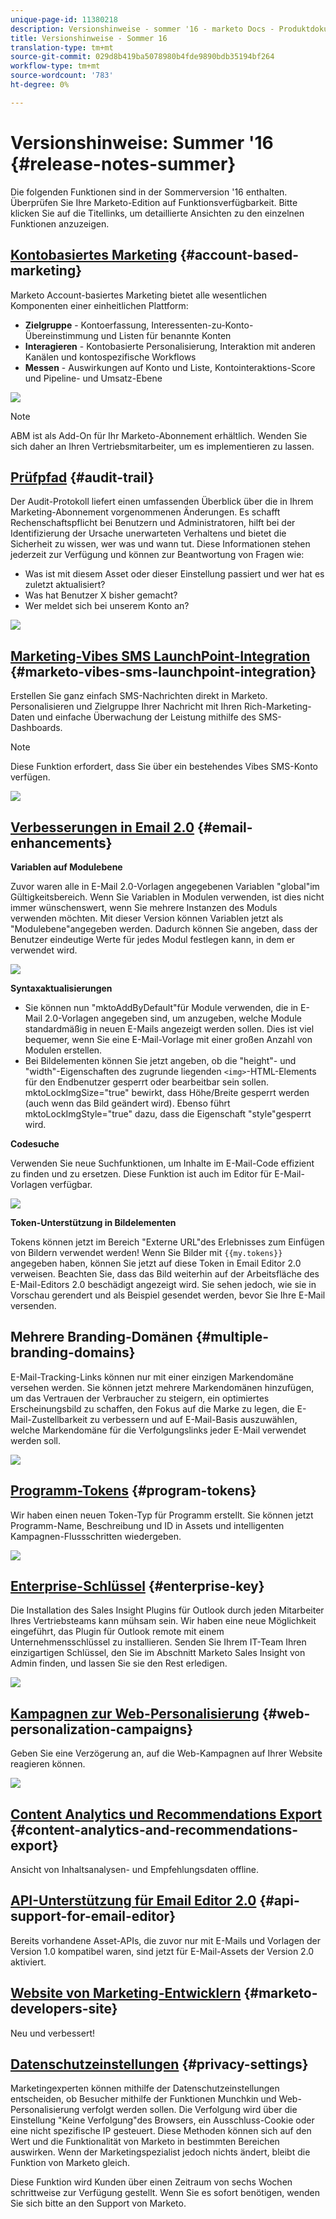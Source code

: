 ```yaml
---
unique-page-id: 11380218
description: Versionshinweise - sommer '16 - marketo Docs - Produktdokumentation
title: Versionshinweise - Sommer 16
translation-type: tm+mt
source-git-commit: 029d8b419ba5078980b4fde9890bdb35194bf264
workflow-type: tm+mt
source-wordcount: '783'
ht-degree: 0%

---
```



# Versionshinweise: Summer &#39;16 {#release-notes-summer}

Die folgenden Funktionen sind in der Sommerversion &#39;16 enthalten. Überprüfen Sie Ihre Marketo-Edition auf Funktionsverfügbarkeit. Bitte klicken Sie auf die Titellinks, um detaillierte Ansichten zu den einzelnen Funktionen anzuzeigen.

## [Kontobasiertes Marketing](https://docs.marketo.com/display/docs/account+based+marketing) {#account-based-marketing}

Marketo Account-basiertes Marketing bietet alle wesentlichen Komponenten einer einheitlichen Plattform:

* **Zielgruppe**  - Kontoerfassung, Interessenten-zu-Konto-Übereinstimmung und Listen für benannte Konten
* **Interagieren**  - Kontobasierte Personalisierung, Interaktion mit anderen Kanälen und kontospezifische Workflows
* **Messen**  - Auswirkungen auf Konto und Liste, Kontointeraktions-Score und Pipeline- und Umsatz-Ebene

![](assets/abm-5-acme.png)

>[!NOTE]
>
>ABM ist als Add-On für Ihr Marketo-Abonnement erhältlich. Wenden Sie sich daher an Ihren Vertriebsmitarbeiter, um es implementieren zu lassen.

## [Prüfpfad](/help/marketo/product-docs/administration/audit-trail/audit-trail-overview.md) {#audit-trail}

Der Audit-Protokoll liefert einen umfassenden Überblick über die in Ihrem Marketing-Abonnement vorgenommenen Änderungen. Es schafft Rechenschaftspflicht bei Benutzern und Administratoren, hilft bei der Identifizierung der Ursache unerwarteten Verhaltens und bietet die Sicherheit zu wissen, wer was und wann tut. Diese Informationen stehen jederzeit zur Verfügung und können zur Beantwortung von Fragen wie:

* Was ist mit diesem Asset oder dieser Einstellung passiert und wer hat es zuletzt aktualisiert?
* Was hat Benutzer X bisher gemacht?
* Wer meldet sich bei unserem Konto an?

![](assets/audit-trail.png)

## [Marketing-Vibes SMS LaunchPoint-Integration](/help/marketo/product-docs/mobile-marketing/vibes-sms-messages/create-a-vibes-sms-message.md) {#marketo-vibes-sms-launchpoint-integration}

Erstellen Sie ganz einfach SMS-Nachrichten direkt in Marketo. Personalisieren und Zielgruppe Ihrer Nachricht mit Ihren Rich-Marketing-Daten und einfache Überwachung der Leistung mithilfe des SMS-Dashboards.

>[!NOTE]
>
>Diese Funktion erfordert, dass Sie über ein bestehendes Vibes SMS-Konto verfügen.

![](assets/vibes-sms2.png)

## [Verbesserungen in Email 2.0](/help/marketo/product-docs/email-marketing/general/email-editor-2/email-editor-v2-0-overview.md) {#email-enhancements}

**Variablen auf Modulebene**

Zuvor waren alle in E-Mail 2.0-Vorlagen angegebenen Variablen &quot;global&quot;im Gültigkeitsbereich. Wenn Sie Variablen in Modulen verwenden, ist dies nicht immer wünschenswert, wenn Sie mehrere Instanzen des Moduls verwenden möchten. Mit dieser Version können Variablen jetzt als &quot;Modulebene&quot;angegeben werden. Dadurch können Sie angeben, dass der Benutzer eindeutige Werte für jedes Modul festlegen kann, in dem er verwendet wird.

![](assets/module-level-variables.png)

**Syntaxaktualisierungen**

* Sie können nun &quot;mktoAddByDefault&quot;für Module verwenden, die in E-Mail 2.0-Vorlagen angegeben sind, um anzugeben, welche Module standardmäßig in neuen E-Mails angezeigt werden sollen. Dies ist viel bequemer, wenn Sie eine E-Mail-Vorlage mit einer großen Anzahl von Modulen erstellen.
* Bei Bildelementen können Sie jetzt angeben, ob die &quot;height&quot;- und &quot;width&quot;-Eigenschaften des zugrunde liegenden `<img>`-HTML-Elements für den Endbenutzer gesperrt oder bearbeitbar sein sollen. mktoLockImgSize=&quot;true&quot; bewirkt, dass Höhe/Breite gesperrt werden (auch wenn das Bild geändert wird). Ebenso führt mktoLockImgStyle=&quot;true&quot; dazu, dass die Eigenschaft &quot;style&quot;gesperrt wird.

**Codesuche**

Verwenden Sie neue Suchfunktionen, um Inhalte im E-Mail-Code effizient zu finden und zu ersetzen. Diese Funktion ist auch im Editor für E-Mail-Vorlagen verfügbar.

![](assets/2nd-screenshot.png)

**Token-Unterstützung in Bildelementen**

Tokens können jetzt im Bereich &quot;Externe URL&quot;des Erlebnisses zum Einfügen von Bildern verwendet werden! Wenn Sie Bilder mit `{{my.tokens}}` angegeben haben, können Sie jetzt auf diese Token in Email Editor 2.0 verweisen. Beachten Sie, dass das Bild weiterhin auf der Arbeitsfläche des E-Mail-Editors 2.0 beschädigt angezeigt wird. Sie sehen jedoch, wie sie in Vorschau gerendert und als Beispiel gesendet werden, bevor Sie Ihre E-Mail versenden.

## Mehrere Branding-Domänen {#multiple-branding-domains}

E-Mail-Tracking-Links können nur mit einer einzigen Markendomäne versehen werden. Sie können jetzt mehrere Markendomänen hinzufügen, um das Vertrauen der Verbraucher zu steigern, ein optimiertes Erscheinungsbild zu schaffen, den Fokus auf die Marke zu legen, die E-Mail-Zustellbarkeit zu verbessern und auf E-Mail-Basis auszuwählen, welche Markendomäne für die Verfolgungslinks jeder E-Mail verwendet werden soll.

![](assets/multiple-branding-domains.png)

## [Programm-Tokens](/help/marketo/product-docs/demand-generation/landing-pages/personalizing-landing-pages/tokens-overview.md) {#program-tokens}

Wir haben einen neuen Token-Typ für Programm erstellt. Sie können jetzt Programm-Name, Beschreibung und ID in Assets und intelligenten Kampagnen-Flussschritten wiedergeben.

![](assets/program-tokens.png)

## [Enterprise-Schlüssel](/help/marketo/product-docs/marketo-sales-insight/msi-outlook-plugin/authorize-the-marketo-outlook-plugin.md) {#enterprise-key}

Die Installation des Sales Insight Plugins für Outlook durch jeden Mitarbeiter Ihres Vertriebsteams kann mühsam sein. Wir haben eine neue Möglichkeit eingeführt, das Plugin für Outlook remote mit einem Unternehmensschlüssel zu installieren. Senden Sie Ihrem IT-Team Ihren einzigartigen Schlüssel, den Sie im Abschnitt Marketo Sales Insight von Admin finden, und lassen Sie sie den Rest erledigen.

![](assets/enterprise-key.png)

## [Kampagnen zur Web-Personalisierung](/help/marketo/product-docs/web-personalization/working-with-web-campaigns/create-a-new-dialog-web-campaign.md) {#web-personalization-campaigns}

Geben Sie eine Verzögerung an, auf die Web-Kampagnen auf Ihrer Website reagieren können.

![](assets/dialog-campaign-delay.png)

## [Content Analytics und Recommendations Export](/help/marketo/product-docs/web-personalization/understanding-web-personalization/understanding-content-analytics.md) {#content-analytics-and-recommendations-export}

Ansicht von Inhaltsanalysen- und Empfehlungsdaten offline.

## [API-Unterstützung für Email Editor 2.0](https://developers.marketo.com/documentation/asset-api/) {#api-support-for-email-editor}

Bereits vorhandene Asset-APIs, die zuvor nur mit E-Mails und Vorlagen der Version 1.0 kompatibel waren, sind jetzt für E-Mail-Assets der Version 2.0 aktiviert.

## [Website von Marketing-Entwicklern](https://developers.marketo.com/) {#marketo-developers-site}

Neu und verbessert!

## [Datenschutzeinstellungen](/help/marketo/product-docs/administration/settings/understanding-privacy-settings.md) {#privacy-settings}

Marketingexperten können mithilfe der Datenschutzeinstellungen entscheiden, ob Besucher mithilfe der Funktionen Munchkin und Web-Personalisierung verfolgt werden sollen. Die Verfolgung wird über die Einstellung &quot;Keine Verfolgung&quot;des Browsers, ein Ausschluss-Cookie oder eine nicht spezifische IP gesteuert. Diese Methoden können sich auf den Wert und die Funktionalität von Marketo in bestimmten Bereichen auswirken. Wenn der Marketingspezialist jedoch nichts ändert, bleibt die Funktion von Marketo gleich.

Diese Funktion wird Kunden über einen Zeitraum von sechs Wochen schrittweise zur Verfügung gestellt. Wenn Sie es sofort benötigen, wenden Sie sich bitte an den Support von Marketo.
